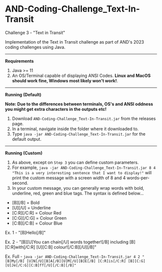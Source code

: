 # AND-Coding-Challenge_Text-In-Transit
Challenge 3 - "Text in Transit"

Implementation of the Text in Transit challenge as part of AND's 2023 coding challenges using Java.

---

<b>Requirements</b>

1. Java >= 11
2. An OS/Terminal capable of displaying ANSI Codes. <b>Linux and MacOS should work fine, Windows most likely won't work!</b>.

---

<b>Running (Default)</b>

<b>Note: Due to the differences between terminals, OS's and ANSI oddness you might get extra characters in the outputs etc!</b>

1. Download `AND-Coding-Challenge_Text-In-Transit.jar` from the releases page.
2. In a terminal, navigate inside the folder where it downloaded to.
3. Type `java -jar AND-Coding-Challenge_Text-In-Transit.jar` for the default output.

---

<b>Running (Custom)</b>

1. As above, except on `Step 3` you can define custom parameters.
2. For example, `java -jar AND-Coding-Challenge_Text-In-Transit.jar 8 4 "This is a very interesting sentence that I want to display!"` will print the custom message with a screen width of 8 and 4 words-per-second.
3. In your custom message, you can generally wrap words with bold, underline, red, green and blue tags. The syntax is defined below...

- [B][/B] = Bold
- [U][/U] = Underline
- [C:R][/C:R] = Colour Red
- [C:G][/C:G] = Colour Green
- [C:B][/C:B] = Colour Blue

Ex. 1 - "[B]Hello[/B]"

Ex. 2 - "[B][U]You can chain[/U] words together![/B] including [B][C:R]with[/C:R] [U][C:B] colour![/C:B][/U][/B]"

Ex. Full - `java -jar AND-Coding-Challenge_Text-In-Transit.jar 4 2 "[B]My[/B] [U]N[/U][B]A[/B][U]M[/U][B]E[/B] [C:R]is[/C:R] [B][C:G][U]Je[/C:G][C:B]ff[/U][/C:B][/B]"`
